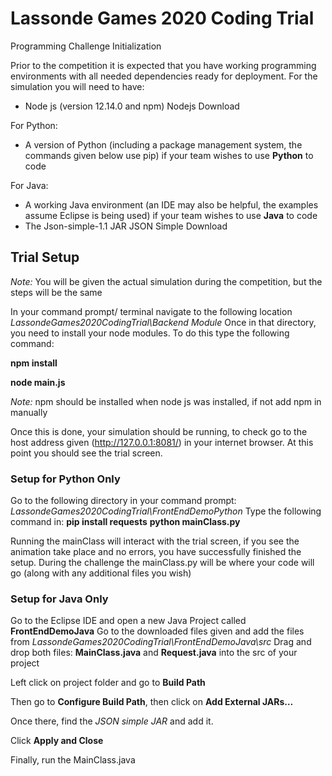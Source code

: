 # Lassonde Games 2020 Coding Trial
Programming Challenge Initialization

Prior to the competition it is expected that you have working programming environments with all needed dependencies ready for deployment. For the simulation you will need to have:
-	Node js (version 12.14.0 and npm) Nodejs Download

For Python:
-	A version of Python (including a package management system, the commands given below use pip) if your team wishes to use **Python** to code

For Java:
-	A working Java environment (an IDE may also be helpful, the examples assume Eclipse is being used) if your team wishes to use **Java** to code
-	The Json-simple-1.1 JAR  JSON Simple Download

## Trial Setup
_Note:_ You will be given the actual simulation during the competition, but the steps will be the same

In your command prompt/ terminal navigate to the following location _LassondeGames2020CodingTrial\Backend Module_
Once in that directory, you need to install your node modules. To do this type the following command: 

**npm install**

**node main.js**

_Note:_ npm should be installed when node js was installed, if not add npm in manually

Once this is done, your simulation should be running, to check go to the host address given (http://127.0.0.1:8081/) in your internet browser. At this point you should see the trial screen.

### Setup for Python Only
Go to the following directory in your command prompt: _LassondeGames2020CodingTrial\FrontEndDemoPython_
Type the following command in:
**pip install requests**
**python mainClass.py**

Running the mainClass will interact with the trial screen, if you see the animation take place and no errors, you have successfully finished the setup. During the challenge the mainClass.py will be where your code will go (along with any additional files you wish)

### Setup for Java Only
Go to the Eclipse IDE and open a new Java Project called **FrontEndDemoJava**
Go to the downloaded files given and add the files from _LassondeGames2020CodingTrial\FrontEndDemoJava\src_
Drag and drop both files: **MainClass.java** and **Request.java** into the src of your project

Left click on project folder and go to **Build Path**

Then go to **Configure Build Path**, then click on **Add External JARs…**

Once there, find the _JSON simple JAR_ and add it.

Click **Apply and Close** 

Finally, run the MainClass.java 

